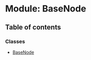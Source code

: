 # Module: BaseNode

## Table of contents

### Classes

- [BaseNode](../classes/BaseNode.BaseNode-1.md)
